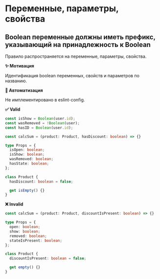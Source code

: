 # Переменные, параметры, свойства

## Boolean переменные должны иметь префикс, указывающий на принадлежность к Boolean

Правило распространяется на переменные, параметры, свойства.

**✨ Мотивация**

Идентификация boolean переменных, свойств и параметров по названию.

**🤖 Автоматизация**

Не имплементировано в eslint-config.

**✅ Valid**

```ts
const isShow = Boolean(user.id);
const wasRemoved = !Boolean(user);
const hasID = Boolean(user.id);
```

```ts
const calcSum = (product: Product, hasDiscount: boolean) => {}
```

```ts
type Props = {
  isOpen: boolean;
  isShow: boolean;
  wasRemoved: boolean;
  hasState: boolean;
};
```

```ts
class Product {
  hasDiscount: boolean = false;

  get isEmpty() {}
}
```

**❌ Invalid**

```ts
const calcSum = (product: Product, discountIsPresent: boolean) => {}
```

```ts
type Props = {
  open: boolean;
  show: boolean;
  removed: boolean;
  stateIsPresent: boolean;
};
```

```ts
class Product {
  discountIsPresent: boolean = false;

  get empty() {}
}
```

